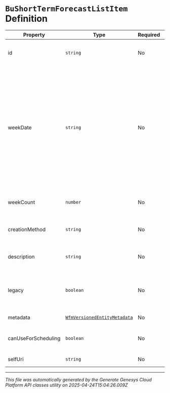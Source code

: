 # `BuShortTermForecastListItem` Definition

| Property | Type | Required | Description |
|----------|------|----------|-------------|
| id | `string` | No | The globally unique identifier for the object. |
| weekDate | `string` | No | The start week date of this forecast in yyyy-MM-dd.  Must fall on the start day of week for the associated business unit. Dates are represented as an ISO-8601 string. For example: yyyy-MM-dd |
| weekCount | `number` | No | The number of weeks this forecast covers |
| creationMethod | `string` | No | The method by which this forecast was created |
| description | `string` | No | The description of this forecast |
| legacy | `boolean` | No | Whether this forecast contains modifications on legacy metrics |
| metadata | [`WfmVersionedEntityMetadata`](wfmversionedentitymetadata-definition.md) | No | Metadata for this forecast |
| canUseForScheduling | `boolean` | No | Whether this forecast can be used for scheduling |
| selfUri | `string` | No | The URI for this object |

---

*This file was automatically generated by the Generate Genesys Cloud Platform API classes utility on 2025-04-24T15:04:26.009Z*